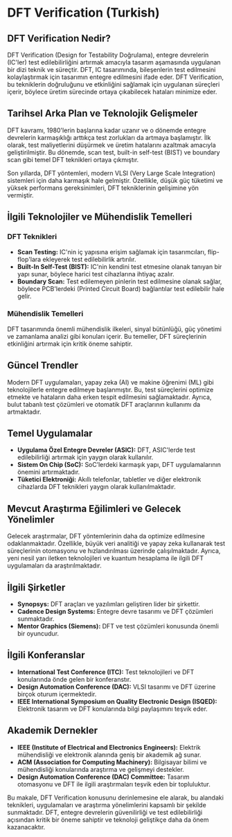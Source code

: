 # DFT Verification (Turkish)

## DFT Verification Nedir?

DFT Verification (Design for Testability Doğrulama), entegre devrelerin (IC'ler) test edilebilirliğini artırmak amacıyla tasarım aşamasında uygulanan bir dizi teknik ve süreçtir. DFT, IC tasarımında, bileşenlerin test edilmesini kolaylaştırmak için tasarımın entegre edilmesini ifade eder. DFT Verification, bu tekniklerin doğruluğunu ve etkinliğini sağlamak için uygulanan süreçleri içerir, böylece üretim sürecinde ortaya çıkabilecek hataları minimize eder.

## Tarihsel Arka Plan ve Teknolojik Gelişmeler

DFT kavramı, 1980'lerin başlarına kadar uzanır ve o dönemde entegre devrelerin karmaşıklığı arttıkça test zorlukları da artmaya başlamıştır. İlk olarak, test maliyetlerini düşürmek ve üretim hatalarını azaltmak amacıyla geliştirilmiştir. Bu dönemde, scan test, built-in self-test (BIST) ve boundary scan gibi temel DFT teknikleri ortaya çıkmıştır.

Son yıllarda, DFT yöntemleri, modern VLSI (Very Large Scale Integration) sistemleri için daha karmaşık hale gelmiştir. Özellikle, düşük güç tüketimi ve yüksek performans gereksinimleri, DFT tekniklerinin gelişimine yön vermiştir.

## İlgili Teknolojiler ve Mühendislik Temelleri

### DFT Teknikleri

- **Scan Testing:** IC'nin iç yapısına erişim sağlamak için tasarımcıları, flip-flop'lara ekleyerek test edilebilirlik artırılır.
- **Built-In Self-Test (BIST):** IC'nin kendini test etmesine olanak tanıyan bir yapı sunar, böylece harici test cihazlarına ihtiyaç azalır.
- **Boundary Scan:** Test edilemeyen pinlerin test edilmesine olanak sağlar, böylece PCB'lerdeki (Printed Circuit Board) bağlantılar test edilebilir hale gelir.

### Mühendislik Temelleri

DFT tasarımında önemli mühendislik ilkeleri, sinyal bütünlüğü, güç yönetimi ve zamanlama analizi gibi konuları içerir. Bu temeller, DFT süreçlerinin etkinliğini artırmak için kritik öneme sahiptir.

## Güncel Trendler

Modern DFT uygulamaları, yapay zeka (AI) ve makine öğrenimi (ML) gibi teknolojilerle entegre edilmeye başlanmıştır. Bu, test süreçlerini optimize etmekte ve hataların daha erken tespit edilmesini sağlamaktadır. Ayrıca, bulut tabanlı test çözümleri ve otomatik DFT araçlarının kullanımı da artmaktadır.

## Temel Uygulamalar

- **Uygulama Özel Entegre Devreler (ASIC):** DFT, ASIC'lerde test edilebilirliği artırmak için yaygın olarak kullanılır.
- **Sistem On Chip (SoC):** SoC’lerdeki karmaşık yapı, DFT uygulamalarının önemini artırmaktadır.
- **Tüketici Elektroniği:** Akıllı telefonlar, tabletler ve diğer elektronik cihazlarda DFT teknikleri yaygın olarak kullanılmaktadır.

## Mevcut Araştırma Eğilimleri ve Gelecek Yönelimler

Gelecek araştırmalar, DFT yöntemlerinin daha da optimize edilmesine odaklanmaktadır. Özellikle, büyük veri analitiği ve yapay zeka kullanarak test süreçlerinin otomasyonu ve hızlandırılması üzerinde çalışılmaktadır. Ayrıca, yeni nesil yarı iletken teknolojileri ve kuantum hesaplama ile ilgili DFT uygulamaları da araştırılmaktadır.

## İlgili Şirketler

- **Synopsys:** DFT araçları ve yazılımları geliştiren lider bir şirkettir.
- **Cadence Design Systems:** Entegre devre tasarımı ve DFT çözümleri sunmaktadır.
- **Mentor Graphics (Siemens):** DFT ve test çözümleri konusunda önemli bir oyuncudur.

## İlgili Konferanslar

- **International Test Conference (ITC):** Test teknolojileri ve DFT konularında önde gelen bir konferanstır.
- **Design Automation Conference (DAC):** VLSI tasarımı ve DFT üzerine birçok oturum içermektedir.
- **IEEE International Symposium on Quality Electronic Design (ISQED):** Elektronik tasarım ve DFT konularında bilgi paylaşımını teşvik eder.

## Akademik Dernekler

- **IEEE (Institute of Electrical and Electronics Engineers):** Elektrik mühendisliği ve elektronik alanında geniş bir akademik ağ sunar.
- **ACM (Association for Computing Machinery):** Bilgisayar bilimi ve mühendisliği konularında araştırma ve gelişmeyi destekler.
- **Design Automation Conference (DAC) Committee:** Tasarım otomasyonu ve DFT ile ilgili araştırmaları teşvik eden bir topluluktur.

Bu makale, DFT Verification konusunu derinlemesine ele alarak, bu alandaki teknikleri, uygulamaları ve araştırma yönelimlerini kapsamlı bir şekilde sunmaktadır. DFT, entegre devrelerin güvenilirliği ve test edilebilirliği açısından kritik bir öneme sahiptir ve teknoloji geliştikçe daha da önem kazanacaktır.